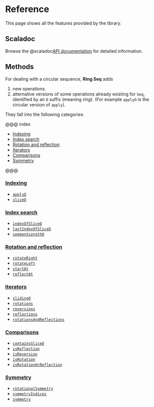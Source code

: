 # Reference

This page shows all the features provided by the library.

##  Scaladoc

Browse the @scaladoc[API documentation](io.github.scala_tessella.ring_seq.RingSeq$) for detailed information.

## Methods

For dealing with a circular sequence, **Ring Seq** adds

1. new operations.
2. alternative versions of some operations already existing for `Seq`,
   identified by an `O` suffix (meaning _ring_).
   (For example `applyO` is the circular version of `apply`).

They fall into the following categories:

@@@ index

* [Indexing](categories/indexing.md)
* [Index search](categories/index-search.md)
* [Rotation and reflection](categories/rotation-reflection.md)
* [Iterators](categories/iterators.md)
* [Comparisons](categories/comparisons.md)
* [Symmetry](categories/symmetry.md)

@@@

### [Indexing](categories/indexing.html)

* [`applyO`](categories/indexing.html#applyo)
* [`sliceO`](categories/indexing.html#sliceo)

### [Index search](categories/index-search.html)

* [`indexOfSliceO`](categories/index-search.html#indexofsliceo)
* [`lastIndexOfSliceO`](categories/index-search.html#lastindexofsliceo)
* [`segmentLengthO`](categories/index-search.html#segmentlenghto)

### [Rotation and reflection](categories/rotation-reflection.html)
* [`rotateRight`](categories/rotation-reflection.html#rotateright)
* [`rotateLeft`](categories/rotation-reflection.html#rotateleft)
* [`startAt`](categories/rotation-reflection.html#startat)
* [`reflectAt`](categories/rotation-reflection.html#reflectat)

### [Iterators](categories/iterators.html)
* [`slidingO`](categories/iterators.html#slidingo)
* [`rotations`](categories/iterators.html#rotations)
* [`reversions`](categories/iterators.html#reversions)
* [`reflections`](categories/iterators.html#reflections)
* [`rotationsAndReflections`](iterators.html#rotationsandreflections)

### [Comparisons](categories/comparisons.html)
* [`containsSliceO`](categories/comparisons.html#containssliceo)
* [`isReflection`](categories/comparisons.html#isreflection)
* [`isReversion`](categories/comparisons.html#isreversion)
* [`isRotation`](categories/comparisons.html#isrotation)
* [`isRotationOrReflection`](categories/comparisons.html#isrotationorreflection)

### [Symmetry](categories/symmetry.html)

* [`rotationalSymmetry`](categories/symmetry.html#rotationalsymmetry)
* [`symmetryIndices`](categories/symmetry.html#symmetryindices)
* [`symmetry`](categories/symmetry.html#symmetry)

